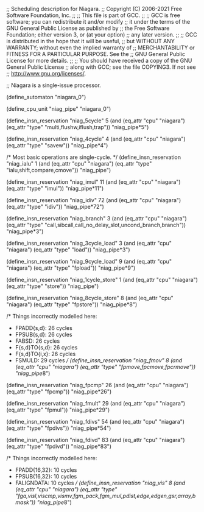 ;; Scheduling description for Niagara.
;;   Copyright (C) 2006-2021 Free Software Foundation, Inc.
;;
;; This file is part of GCC.
;;
;; GCC is free software; you can redistribute it and/or modify
;; it under the terms of the GNU General Public License as published by
;; the Free Software Foundation; either version 3, or (at your option)
;; any later version.
;;
;; GCC is distributed in the hope that it will be useful,
;; but WITHOUT ANY WARRANTY; without even the implied warranty of
;; MERCHANTABILITY or FITNESS FOR A PARTICULAR PURPOSE.  See the
;; GNU General Public License for more details.
;;
;; You should have received a copy of the GNU General Public License
;; along with GCC; see the file COPYING3.  If not see
;; <http://www.gnu.org/licenses/>.

;; Niagara is a single-issue processor.

(define_automaton "niagara_0")

(define_cpu_unit "niag_pipe" "niagara_0")

(define_insn_reservation "niag_5cycle" 5
  (and (eq_attr "cpu" "niagara")
    (eq_attr "type" "multi,flushw,iflush,trap"))
  "niag_pipe*5")

(define_insn_reservation "niag_4cycle" 4
  (and (eq_attr "cpu" "niagara")
    (eq_attr "type" "savew"))
  "niag_pipe*4")

/* Most basic operations are single-cycle. */
(define_insn_reservation "niag_ialu" 1
 (and (eq_attr "cpu" "niagara")
   (eq_attr "type" "ialu,shift,compare,cmove"))
 "niag_pipe")

(define_insn_reservation "niag_imul" 11
 (and (eq_attr "cpu" "niagara")
   (eq_attr "type" "imul"))
 "niag_pipe*11")

(define_insn_reservation "niag_idiv" 72
 (and (eq_attr "cpu" "niagara")
   (eq_attr "type" "idiv"))
 "niag_pipe*72")

(define_insn_reservation "niag_branch" 3
  (and (eq_attr "cpu" "niagara")
    (eq_attr "type" "call,sibcall,call_no_delay_slot,uncond_branch,branch"))
  "niag_pipe*3")

(define_insn_reservation "niag_3cycle_load" 3
  (and (eq_attr "cpu" "niagara")
    (eq_attr "type" "load"))
  "niag_pipe*3")

(define_insn_reservation "niag_9cycle_load" 9
  (and (eq_attr "cpu" "niagara")
    (eq_attr "type" "fpload"))
  "niag_pipe*9")

(define_insn_reservation "niag_1cycle_store" 1
  (and (eq_attr "cpu" "niagara")
    (eq_attr "type" "store"))
  "niag_pipe")

(define_insn_reservation "niag_8cycle_store" 8
  (and (eq_attr "cpu" "niagara")
    (eq_attr "type" "fpstore"))
  "niag_pipe*8")

/* Things incorrectly modelled here:
 *  FPADD{s,d}: 26 cycles
 *  FPSUB{s,d}: 26 cycles
 *  FABSD: 26 cycles
 *  F{s,d}TO{s,d}: 26 cycles
 *  F{s,d}TO{i,x}: 26 cycles
 *  FSMULD: 29 cycles
 */
(define_insn_reservation "niag_fmov" 8
  (and (eq_attr "cpu" "niagara")
    (eq_attr "type" "fpmove,fpcmove,fpcrmove"))
  "niag_pipe*8")

(define_insn_reservation "niag_fpcmp" 26
  (and (eq_attr "cpu" "niagara")
    (eq_attr "type" "fpcmp"))
  "niag_pipe*26")

(define_insn_reservation "niag_fmult" 29
 (and (eq_attr "cpu" "niagara")
    (eq_attr "type" "fpmul"))
  "niag_pipe*29")

(define_insn_reservation "niag_fdivs" 54
  (and (eq_attr "cpu" "niagara")
    (eq_attr "type" "fpdivs"))
  "niag_pipe*54")

(define_insn_reservation "niag_fdivd" 83
  (and (eq_attr "cpu" "niagara")
    (eq_attr "type" "fpdivd"))
  "niag_pipe*83")

/* Things incorrectly modelled here:
 *  FPADD{16,32}: 10 cycles
 *  FPSUB{16,32}: 10 cycles
 *  FALIGNDATA: 10 cycles
 */
(define_insn_reservation "niag_vis" 8
  (and (eq_attr "cpu" "niagara")
    (eq_attr "type" "fga,visl,viscmp,vismv,fgm_pack,fgm_mul,pdist,edge,edgen,gsr,array,bmask"))
  "niag_pipe*8")
